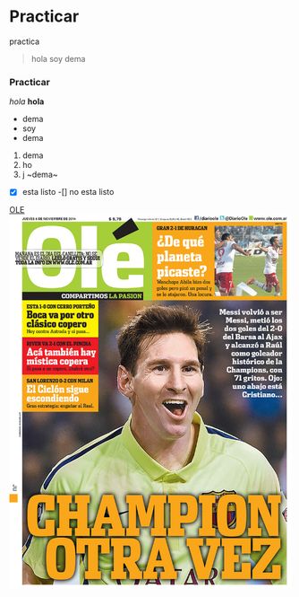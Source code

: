 # Practicar
practica
> hola soy dema
### Practicar
*hola*
**hola**
* dema
* soy
* dema

1. dema
2. ho
3. j 
~dema~

-[x] esta listo
-[] no esta listo


[OLE](https://www.ole.com.ar/)
![OLE IMG](ole.jpg)
